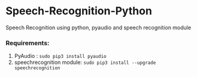 # Speech-Recognition-Python
Speech Recognition using python, pyaudio and speech recognition module
### Requirements:
1. PyAudio : ``` sudo pip3 install pyaudio ```
2. speechrecognition module: ``` sudo pip3 install --upgrade speechrecognition ```
